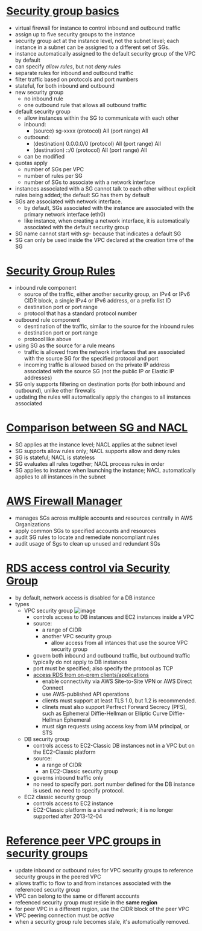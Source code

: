 # [Security group basics](https://docs.aws.amazon.com/vpc/latest/userguide/VPC_SecurityGroups.html#VPCSecurityGroups)

- virtual firewall for instance to control inbound and outbound traffic
- assign up to five security groups to the instance
- security group act at the instance level, not the subnet level; each instance in a subnet can be assigned to a different set of SGs.
- instance automatically assigned to the default security group of the VPC by default
- can specify _allow rules_, but not _deny rules_
- separate rules for inbound and outbound traffic
- filter traffic based on protocols and port numbers
- stateful, for both inbound and outbound
- new security group
  - no inbound rule
  - one outbound rule that allows all outbound traffic
- default security group
  - allow instances within the SG to communicate with each other
  - inbound:
    - (source) sg-xxxx (protocol) All (port range) All
  - outbound:
    - (destination) 0.0.0.0/0 (protocol) All (port range) All
    - (destination) ::/0 (protocol) All (port range) All
  - can be modified      
- quotas apply
  - number of SGs per VPC
  - number of rules per SG
  - number of SGs to associate with a network interface
- instances associated with a SG cannot talk to each other without explicit rules being added; the default SG has them by default
- SGs are associated with network interface. 
  - by default, SGs associated with the instance are associated with the primary network interface (eth0)
  - like instance, when creating a network interface, it is automatically associated with the default security group
- SG name cannot start with _sg-_ because that indicates a default SG
- SG can only be used inside the VPC declared at the creation time of the SG

# [Security Group Rules](https://docs.aws.amazon.com/vpc/latest/userguide/VPC_SecurityGroups.html#SecurityGroupRules)

- inbound rule component
  - source of the traffic, either another security group, an IPv4 or IPv6 CIDR block, a single IPv4 or IPv6 address, or a prefix list ID
  - destination port or port range
  - protocol that has a standard protocol number 
- outbound rule component
  - desntination of the traffic, similar to the source for the inbound rules
  - destination port or port range
  - protocol like above
- using SG as the source for a rule means
  - traffic is allowed from the network interfaces that are associated with the source SG for the specified protocol and port
  - incoming traffic is allowed based on the private IP address associated with the source SG (not the public IP or Elastic IP addresses) 
- SG only supports filtering on destination ports (for both inbound and outbound), unlike other firewalls
- updating the rules will automatically apply the changes to all instances associated


# [Comparison between SG and NACL](https://docs.aws.amazon.com/vpc/latest/userguide/VPC_Security.html#VPC_Security_Comparison)

- SG applies at the instance level; NACL applies at the subnet level
- SG supports allow rules only; NACL supports allow and deny rules
- SG is stateful; NACL is stateless
- SG evaluates all rules together; NACL process rules in order
- SG applies to instance when launching the instance; NACL automatically applies to all instances in the subnet

# [AWS Firewall Manager](https://docs.aws.amazon.com/vpc/latest/userguide/VPC_SecurityGroups.html#aws-firewall-manager)

- manages SGs across multiple accounts and resources centrally in AWS Organizations
- apply common SGs to specified accounts and resources
- audit SG rules to locate and remediate noncompliant rules
- audit usage of Sgs to clean up unused and redundant SGs


# [RDS access control via Security Group](https://docs.aws.amazon.com/AmazonRDS/latest/UserGuide/Overview.RDSSecurityGroups.html)

- by default, network access is disabled for a DB instance
- types
  - VPC security group
    ![image](https://user-images.githubusercontent.com/60513695/101279197-93beb500-37fb-11eb-9d44-b44b51ea4a7f.png)
    - controls access to DB instances and EC2 instances inside a VPC
    - source:
      - a range of CIDR
      - another VPC security group
        - allow access from all intances that use the source VPC security group
    - govern both inbound and outbound traffic, but outbound traffic typically do not apply to DB instances
    - port must be specified; also specify the protocol as TCP
    - [access RDS from on-prem clients/applications](https://docs.aws.amazon.com/AmazonRDS/latest/UserGuide/inter-network-traffic-privacy.html)
      - enable connectivity via AWS Site-to-Site VPN or AWS Direct Connect
      - use AWS-published API operations
      - clients must support at least TLS 1.0, but 1.2 is recommended.
      - clinets must also support Perfrect Forward Secrecy (PFS), such as Ephemeral Diffie-Hellman or Elliptic Curve Diffie-Hellman Ephemeral
      - must sign requests using access key from IAM principal, or STS
  - DB security group
    - controls access to EC2-Classic DB instances not in a VPC but on the EC2-Classic platform
    - source:
      - a range of CIDR
      - an EC2-Classic security group
    - governs inbound traffic only
    - no need to specify port. port number defined for the DB instance is used. no need to specify protocol.
  - EC2 classic security group
    - controls access to EC2 instance
    - EC2-Classic platform is a shared network; it is no longer supported after 2013-12-04


# [Reference peer VPC groups in security groups](https://docs.amazonaws.cn/en_us/vpc/latest/peering/vpc-peering-security-groups.html)

- update inbound or outbound rules for VPC security groups to reference security groups in the peered VPC
- allows traffic to flow to and from instances associated with the referenced security group
- VPC can belong to the same or different accounts
- refeenced security group must reside in the __same region__
- for peer VPC in a different region, use the CIDR block of the peer VPC
- VPC peering connection must be _active_
- when a security group rule becomes stale, it's automatically removed.

